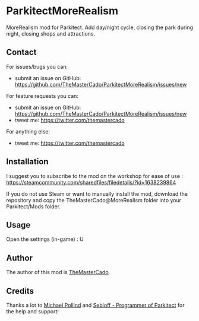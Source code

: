 # ParkitectMoreRealism

MoreRealism mod for Parkitect. Add day/night cycle, closing the park during night, closing shops and attractions.

## Contact

For issues/bugs you can:
 - submit an issue on GitHub: https://github.com/TheMasterCado/ParkitectMoreRealism/issues/new

For feature requests you can:
 - submit an issue on GitHub: https://github.com/TheMasterCado/ParkitectMoreRealism/issues/new
 - tweet me: https://twitter.com/themastercado

For anything else:
 - tweet me: https://twitter.com/themastercado

## Installation

I suggest you to subscribe to the mod on the workshop for ease of use : https://steamcommunity.com/sharedfiles/filedetails/?id=1638239864

If you do not use Steam or want to manually install the mod, download the repository and copy the TheMasterCado@MoreRealism folder into your Parkitect/Mods folder.

## Usage

Open the settings (in-game) : U

## Author

The author of this mod is [TheMasterCado](https://github.com/TheMasterCado).

## Credits

Thanks a lot to [Michael Pollind](https://github.com/pollend) and [Sebioff - Programmer of Parkitect](https://github.com/sebioff) for the help and support!
